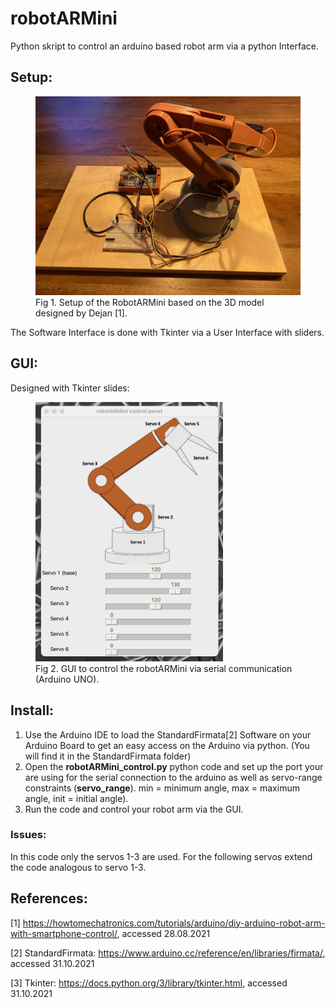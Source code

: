 # robotARMini
Python skript to control an arduino based robot arm via a python Interface.

## Setup:
<figure role="group">
  <img src="./figures/robot_setup.jpeg" alt="setup" width=500>
  <figcaption>
    Fig 1. Setup of the RobotARMini based on the 3D model designed by Dejan [1].
  </figcaption>
</figure>

The Software Interface is done with Tkinter via a User Interface with sliders.

## GUI:
Designed with Tkinter slides:

<figure role="group">
  <img src="./figures/GUI_fig.png" alt="GUI" width=300>
  <figcaption>
    Fig 2. GUI to control the robotARMini via serial communication (Arduino UNO).
  </figcaption>
</figure>

## Install:
1. Use the Arduino IDE to load the StandardFirmata[2] Software on your Arduino Board to get an easy access on the Arduino via python. (You will find it in the StandardFirmata folder)
2. Open the <b>robotARMini_control.py</b> python code and set up the port your are using for the serial connection to the arduino as well as servo-range constraints (<b>servo_range</b>). min = minimum angle, max = maximum angle, init = initial angle).
3. Run the code and control your robot arm via the GUI.

### Issues:
In this code only the servos 1-3 are used. For the following servos extend the code analogous to servo 1-3. 


## References:
[1] https://howtomechatronics.com/tutorials/arduino/diy-arduino-robot-arm-with-smartphone-control/, accessed 28.08.2021

[2] StandardFirmata: https://www.arduino.cc/reference/en/libraries/firmata/, accessed 31.10.2021

[3] Tkinter: https://docs.python.org/3/library/tkinter.html, accessed 31.10.2021
